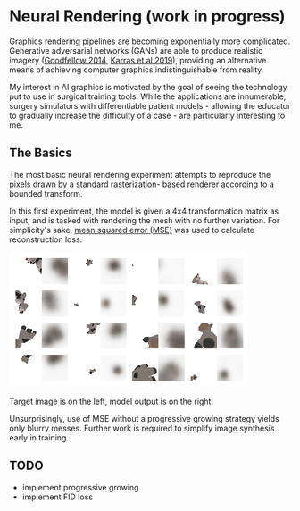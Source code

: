 # Neural Rendering (work in progress)
Graphics rendering pipelines are becoming exponentially more complicated. Generative adversarial networks (GANs) are able to produce realistic imagery ([Goodfellow 2014](https://papers.nips.cc/paper/2014/file/5ca3e9b122f61f8f06494c97b1afccf3-Paper.pdf), [Karras et al 2019](https://arxiv.org/abs/1912.04958)), providing an alternative means of achieving computer graphics indistinguishable from reality.

My interest in AI graphics is motivated by the goal of seeing the technology put to use in surgical training tools. While the applications are innumerable, surgery simulators with differentiable patient models - allowing the educator to gradually increase the difficulty of a case - are particularly interesting to me.

## The Basics
The most basic neural rendering experiment attempts to reproduce the pixels drawn by a standard rasterization- based renderer according to a bounded transform.

In this first experiment, the model is given a 4x4 transformation matrix as input, and is tasked with rendering the mesh with no further variation. For simplicity's sake, [mean squared error (MSE)](https://en.wikipedia.org/wiki/Mean_squared_error) was used to calculate reconstruction loss.

![](images/NeuralGBuffer_plot2d_55000.png)

Target image is on the left, model output is on the right.

Unsurprisingly, use of MSE without a progressive growing strategy yields only blurry messes. Further work is required to simplify image synthesis early in training.

## TODO
- implement progressive growing
- implement FID loss
